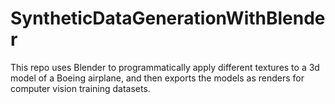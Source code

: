 # SyntheticDataGenerationWithBlender

This repo uses Blender to programmatically apply different textures to a 3d model of a Boeing airplane, and then exports the models as renders for computer vision training datasets.
